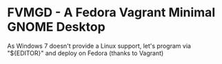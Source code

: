 # FVMGD - A Fedora Vagrant Minimal GNOME Desktop

As Windows 7 doesn't provide a Linux support, let's program via "${EDITOR}" and deploy on Fedora (thanks to Vagrant)
